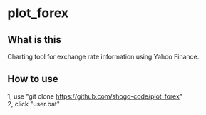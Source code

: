 # plot_forex  
## What is this  
Charting tool for exchange rate information using Yahoo Finance.  
## How to use  
1, use "git clone https://github.com/shogo-code/plot_forex"  
2, click "user.bat"
